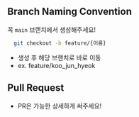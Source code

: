 ## Branch Naming Convention
꼭 `main` 브랜치에서 생성해주세요!
```bash
  git checkout -b feature/{이름}
```
- 생성 후 해당 브랜치로 바로 이동
- ex. feature/koo_jun_hyeok
## Pull Request
- PR은 가능한 상세하게 써주세요!
